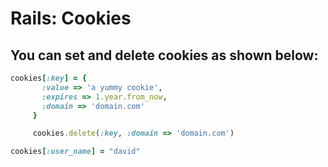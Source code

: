 # Rails: Cookies

## You can set and delete cookies as shown below:
```ruby
cookies[:key] = {
       :value => 'a yummy cookie',
       :expires => 1.year.from_now,
       :domain => 'domain.com'
     }

     cookies.delete(:key, :domain => 'domain.com')
```

```ruby
cookies[:user_name] = "david"
```

